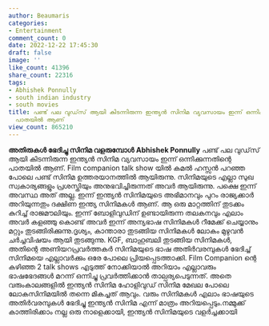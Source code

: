 ```yaml
---
author: Beaumaris
categories:
- Entertainment
comment_count: 0
date: 2022-12-22 17:45:30
draft: false
image: ''
like_count: 41396
share_count: 22316
tags:
- Abhishek Ponnully
- south indian industry
- south movies
title: പണ്ട് പല വുഡ്‌സ് ആയി കിടന്നിരുന്ന ഇന്ത്യൻ സിനിമ വ്യവസായം ഇന്ന് ഒന്നിക്കുന്നതിന്റെ
  പാതയിൽ ആണ്
view_count: 865210
---
```


**അതിരുകൾ ഭേദിച്ചു സിനിമ വളരുമ്പോൾ** **Abhishek Ponnully** പണ്ട് പല വുഡ്‌സ് ആയി കിടന്നിരുന്ന ഇന്ത്യൻ സിനിമ വ്യവസായം ഇന്ന് ഒന്നിക്കുന്നതിന്റെ പാതയിൽ ആണ്. Film companion talk show യിൽ കമൽ ഹസ്സൻ പറഞ്ഞ പോലെ പണ്ട് സിനിമ ഉത്തരയാനത്തിൽ ആയിരുന്നു. സിനിമയുടെ എല്ലാ സുഖ സ്വകാര്യങ്ങളും പ്രശസ്തിയും അനുഭവിച്ചിരുന്നത് അവർ ആയിരുന്നു. പക്ഷെ ഇന്ന് അവസ്ഥ അത് അല്ല. ഇന്ന് ഇന്ത്യൻ സിനിമയുടെ അഭിമാനവും പുറം രാജ്യക്കാർ അറിയുന്നതും ദക്ഷിണ ഇന്ത്യ സിനിമകൾ ആണ്. ആ ഒരു മാറ്റത്തിന് തുടക്കം കുറിച്ച് രാജമൗലിയും. ഇന്ന് ബോളിവുഡിന് ഉണ്ടായിരുന്ന തലകനവും എലാം അവർ കളഞ്ഞു കൊണ്ട് അവർ ഇന്ന് അന്യഭാഷ സിനിമകൾ റീമേക്ക് ചെയ്യാനും മറ്റും തുടങ്ങിരിക്കുന്നു.ദൃശ്യം, കാന്താരാ തുടങ്ങിയ സിനിമകൾ ലോകം മുഴുവൻ ചർച്ചവിഷയം ആയി തുടങ്ങുന്നു. KGF, ബാഹുബലി തുടങ്ങിയ സിനിമകൾ, അതിന്റെ അണിയറപ്രവർത്തകർ സിനിമയുടെ ഭാഷ അതിർവരമ്പുകൾ ഭേദിച്ച് സിനിമയെ എല്ലാവർക്കും ഒരേ പോലെ പ്രിയപ്പെടത്താക്കി. Film Companion ന്റെ കഴിഞ്ഞ 2 talk shows എടുത്ത് നോക്കിയാൽ അറിയാം എല്ലാവരും ഭാഷഭേദങ്ങൾ മറന്ന് ഒന്നിച്ചു പ്രവർത്തിക്കാൻ താല്പര്യപെടുന്നത്. അതെ വരുംകാലങ്ങളിൽ ഇന്ത്യൻ സിനിമ ഹോളിവുഡ് സിനിമ മേഖല പോലെ ലോകസിനിമയിൽ തന്നെ മികച്ചത് ആവും. വരും സിനിമകൾ എലാം ഭാഷയുടെ അതിർവരമ്പുകൾ ഭേദിച്ചു ഇന്ത്യൻ സിനിമ എന്ന് മാത്രം അറിയപ്പെടും.നമ്മുക്ക് കാത്തിരിക്കാം നല്ല ഒരു നാളെക്കായി, ഇന്ത്യൻ സിനിമയുടെ വളർച്ചക്കായി